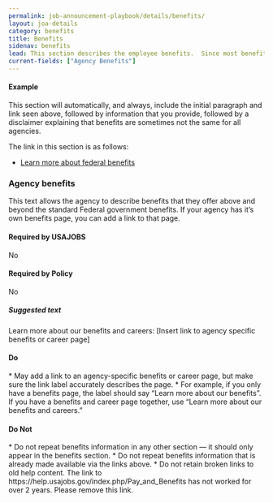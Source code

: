```yaml
---
permalink: job-announcement-playbook/details/benefits/
layout: joa-details
category: benefits
title: Benefits
sidenav: benefits
lead: This section describes the employee benefits.  Since most benefits are the same across federal agencies, we recommend using the same benefits language.
current-fields: ["Agency Benefits"]
---
```


#### Example

<div class="usajobs-recruitment-joa-playbook-details__example-img">
<amp-img src="{{ '/assets/images/job-announcement-playbook/benefits-v6.7.png' | relative_url }}"
  srcset="{{ '/assets/images/job-announcement-playbook/benefits-v6.7.png' | relative_url }} 768w,
  {{ '/assets/images/job-announcement-playbook/benefits-v6.7-SM.png' | relative_url }} 100w"
  width="750"
  height="354"
  layout="responsive"
  alt="Benefits v6.7 example"></amp-img>
</div>

This section will automatically, and always, include the initial paragraph and link seen above, followed by information that you provide, followed by a disclaimer explaining that benefits are sometimes not the same for all agencies.

The link in this section is as follows:

*	[Learn more about federal benefits](https://www.usajobs.gov/Help/working-in-government/benefits/)

### Agency benefits

This text allows the agency to describe benefits that they offer above and beyond the standard Federal government benefits. If your agency has it’s own benefits page, you can add a link to that page.

<div class="usajobs-recruitment-joa-playbook-details__container">
<div class="usajobs-recruitment-joa-playbook-details__required-by-usajobs">
  <h4>Required by USAJOBS</h4>
  <p>No</p>
</div>
<div class="usajobs-recruitment-joa-playbook-details__required-by-policy">
  <h4>Required by Policy</h4>
  <p>No</p>
</div>
</div>


<div class="usajobs-recruitment-joa-playbook-details__suggested-text">
<h5>Suggested text</h5>
Learn more about our benefits and careers: [Insert link to agency specific benefits or career page]
</div>

<div class="usajobs-recruitment-joa-playbook-details__container">
<div class="usajobs-recruitment-joa-playbook-details__do">
  <h4><span class="fa fa-check"></span> Do</h4>
  * May add a link to an agency-specific benefits or career page, but make sure the link label accurately describes the page.  
    * For example, if you only have a benefits page, the label should say “Learn more about our benefits”.  If you have a benefits and career page together, use “Learn more about our benefits and careers.”
</div>
<div class="usajobs-recruitment-joa-playbook-details__do-not">
  <h4><span class="fa fa-times"></span> Do Not</h4>
  * Do not repeat benefits information in any other section — it should only appear in the benefits section.
  * Do not repeat benefits information that is already made available via the links above.
  * Do not retain broken links to old help content. The link to https://help.usajobs.gov/index.php/Pay_and_Benefits has not worked for over 2 years. Please remove this link.
</div>
</div>
